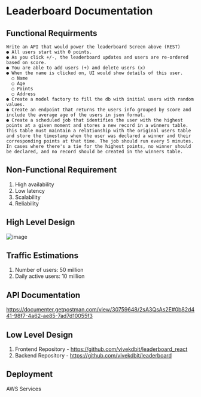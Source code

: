 # Leaderboard Documentation

## Functional Requirments
    Write an API that would power the leaderboard Screen above (REST)
    ● All users start with 0 points.
    ● As you click +/-, the leaderboard updates and users are re-ordered based on score.
    ● You are able to add users (+) and delete users (x)
    ● When the name is clicked on, UI would show details of this user.
      ○ Name
      ○ Age
      ○ Points
      ○ Address
    ● Create a model factory to fill the db with initial users with random values.
    ● Create an endpoint that returns the users info grouped by score and include the average age of the users in json format.
    ● Create a scheduled job that identifies the user with the highest points at a given moment and stores a new record in a winners table. This table must maintain a relationship with the original users table and store the timestamp when the user was declared a winner and their corresponding points at that time. The job should run every 5 minutes. In cases where there's a tie for the highest points, no winner should be declared, and no record should be created in the winners table.

## Non-Functional Requirement
  1. High availability
  2. Low latency
  3. Scalability
  4. Reliability

## High Level Design
![image](https://github.com/vivekdbit/leaderboard-doc/assets/44405152/e4d30ca7-34c2-421e-a2a2-b9fd57b11ca7)

## Traffic Estimations
1. Number of users: 50 million
2. Daily active users: 10 million

## API Documentation
https://documenter.getpostman.com/view/30759648/2sA3QsAs2E#0b82d441-98f7-4a62-ae85-7ad7d10055f3

## Low Level Design
1. Frontend Repository - https://github.com/vivekdbit/leaderboard_react
2. Backend Repository - https://github.com/vivekdbit/leaderboard

## Deployment
AWS Services

